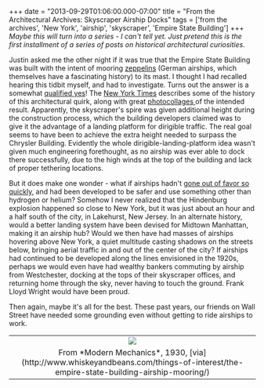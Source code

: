 +++
date = "2013-09-29T01:06:00.000-07:00"
title = "From the Architectural Archives: Skyscraper Airship Docks"
tags = ['from the archives', 'New York', 'airship', 'skyscraper', 'Empire State Building']
+++
*Maybe this will turn into a series - I can't tell yet.  Just pretend this is the first installment of a series of posts on historical architectural curiosities.*

Justin asked me the other night if it was true that the Empire State Building was built with the intent of mooring [zeppelins](http://en.wikipedia.org/wiki/Zeppelin) (German airships, which themselves have a fascinating history) to its mast.  I thought I had recalled hearing this tidbit myself, and had to investigate.  Turns out the answer is a somewhat [qualified yes](http://en.wikipedia.org/wiki/Empire_State_Building#Dirigible_.28airship.29_terminal)!  The [New York Times](http://www.nytimes.com/2010/09/26/realestate/26scapes.html?_r=0) describes some of the history of this architectural quirk, along with great [photocollages ](http://www.metmuseum.org/Collections/search-the-collections/294832)of the intended result.  Apparently, the skyscraper's spire was given additional height during the construction process, which the building developers claimed was to give it the advantage of a landing platform for dirigible traffic.  The real goal seems to have been to achieve the extra height needed to surpass the Chrysler Building.  Evidently the whole dirigible-landing-platform idea wasn't given much engineering forethought, as no airship was ever able to dock there successfully, due to the high winds at the top of the building and lack of proper tethering locations.

But it does make one wonder - what if airships hadn't [gone out of favor so quickly](http://en.wikipedia.org/wiki/Dirigible#Britain.27s_Burney_Scheme_and_decline_in_airships), and had been developed to be safer and use something other than hydrogen or helium?  Somehow I never realized that the Hindenburg explosion happened so close  to New York, but it was just about an hour and a half south of the city,  in Lakehurst, New Jersey.  In an alternate history, would a better landing system have been devised for Midtown Manhattan, making it an airship hub?  Would we then have had masses of airships hovering above New York, a quiet multitude casting shadows on the streets below, bringing aerial traffic in and out of the center of the city?  If airships had continued to be developed along the lines envisioned in the 1920s, perhaps we would even have had wealthy bankers commuting by airship from Westchester, docking at the tops of their skyscraper offices, and returning home through the sky, never having to touch the ground.  Frank Lloyd Wright would have been proud.

Then again, maybe it's all for the best.  These past years, our friends on Wall Street have needed some grounding even without getting to ride airships to work.

<table align="center" cellpadding="0" cellspacing="0" class="tr-caption-container" style="margin-left: auto; margin-right: auto; text-align: center;"><tbody><tr><td style="text-align: center;"><img src="http://www.whiskeyandbeans.com/wp-content/uploads/2009/11/zep_mooring.jpg"/></td></tr><tr><td class="tr-caption" style="text-align: center;">From *Modern Mechanics*, 1930, [via](http://www.whiskeyandbeans.com/things-of-interest/the-empire-state-building-airship-mooring/)</td></tr></tbody></table>
